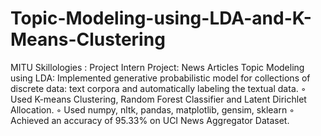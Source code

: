 # Topic-Modeling-using-LDA-and-K-Means-Clustering
MITU Skillologies : Project Intern 
Project: News Articles Topic Modeling using LDA: 
Implemented generative probabilistic model for collections of discrete data: text corpora and
automatically labeling the textual data.
◦ Used K-means Clustering, Random Forest Classifier and Latent Dirichlet Allocation.
◦ Used numpy, nltk, pandas, matplotlib, gensim, sklearn
◦ Achieved an accuracy of 95.33% on UCI News Aggregator Dataset.
